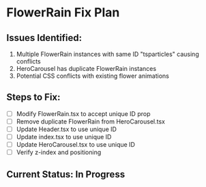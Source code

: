 # FlowerRain Fix Plan

## Issues Identified:
1. Multiple FlowerRain instances with same ID "tsparticles" causing conflicts
2. HeroCarousel has duplicate FlowerRain instances
3. Potential CSS conflicts with existing flower animations

## Steps to Fix:
- [ ] Modify FlowerRain.tsx to accept unique ID prop
- [ ] Remove duplicate FlowerRain from HeroCarousel.tsx
- [ ] Update Header.tsx to use unique ID
- [ ] Update index.tsx to use unique ID
- [ ] Update HeroCarousel.tsx to use unique ID
- [ ] Verify z-index and positioning

## Current Status: In Progress
